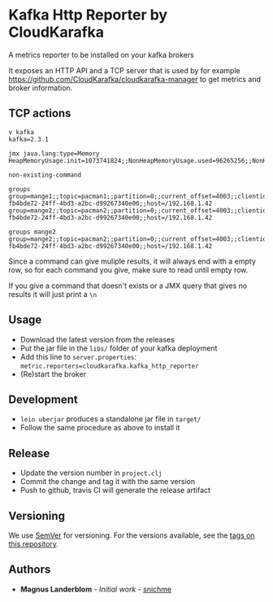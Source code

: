 # Kafka Http Reporter by CloudKarafka

A metrics reporter to be installed on your kafka brokers

It exposes an HTTP API and a TCP server that is used by for example https://github.com/CloudKarafka/cloudkarafka-manager to get metrics and broker information.

## TCP actions

```
v kafka
kafka=2.3.1

jmx java.lang:type=Memory
HeapMemoryUsage.init=1073741824;;NonHeapMemoryUsage.used=96265256;;NonHeapMemoryUsage.max=-1;;HeapMemoryUsage.max=1073741824;;NonHeapMemoryUsage.committed=101580800;;Verbose=true;;NonHeapMemoryUsage.init=7667712;;ObjectPendingFinalizationCount=0;;type=Memory;;HeapMemoryUsage.used=468633592;;HeapMemoryUsage.committed=1073741824

non-existing-command

groups
group=mange1;;topic=pacman1;;partition=0;;current_offset=4003;;clientid=rdkafka;;consumerid=rdkafka-fb4bde72-24ff-4bd3-a2bc-d99267340e00;;host=/192.168.1.42
group=mange2;;topic=pacman2;;partition=0;;current_offset=4003;;clientid=rdkafka;;consumerid=rdkafka-fb4bde72-24ff-4bd3-a2bc-d99267340e00;;host=/192.168.1.42

groups mange2
group=mange2;;topic=pacman2;;partition=0;;current_offset=4003;;clientid=rdkafka;;consumerid=rdkafka-fb4bde72-24ff-4bd3-a2bc-d99267340e00;;host=/192.168.1.42

```

Since a command can give muliple results, it will always end with a empty row,
so for each command you give, make sure to read until empty row.

If you give a command that doesn't exists or a JMX query that gives no results
it will just print a `\n`

## Usage

- Download the latest version from the releases
- Put the jar file in the `libs/` folder of your kafka deployment
- Add this line to `server.properties`: `metric.reporters=cloudkarafka.kafka_http_reporter`
- (Re)start the broker

## Development

- `lein uberjar` produces a standalone jar file in `target/`
- Follow the same procedure as above to install it

## Release

- Update the version number in `project.clj`
- Commit the change and tag it with the same version
- Push to github, travis CI will generate the release artifact

## Versioning

We use [SemVer](http://semver.org/) for versioning. For the versions available, see the [tags on this repository](https://github.com/CloudKarafka/KafkaHttpReporter/tags).

## Authors

- **Magnus Landerblom** - _Initial work_ - [snichme](https://github.com/snichme)
